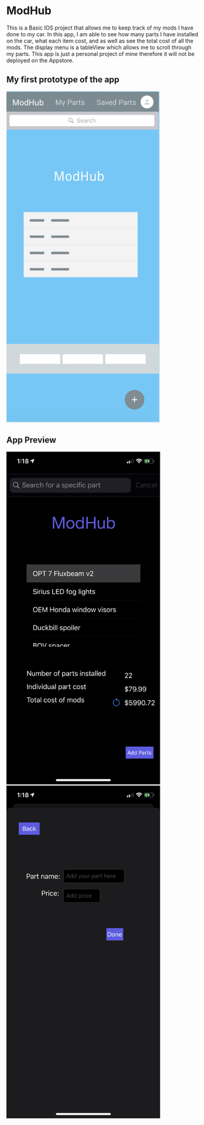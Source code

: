 # ModHub
This is a Basic IOS project that allows me to keep track of my mods I have done to my car. 
In this app, I am able to see how many parts I have installed on the car, what each item cost, and as well
as see the total cost of all the mods. The display menu is a tableView which allows me to scroll through my parts. This app is just a personal project of mine therefore it will not be deployed on the 
Appstore.

## My first prototype of the app
![Prototype](https://github.com/Will-huynh13/ModHub/blob/master/ProtoType.jpg)
## App Preview
![Main menu](https://github.com/Will-huynh13/ModHub/blob/master/ModHub%20Main%20menu.jpg)
![Adding parts](https://github.com/Will-huynh13/ModHub/blob/master/ModHub%20Add%20parts%20menu.jpg)

